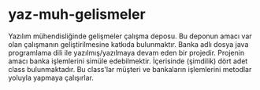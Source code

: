 # yaz-muh-gelismeler
Yazılım mühendisliğinde gelişmeler çalışma deposu.
Bu deponun amacı var olan çalışmanın geliştirilmesine katkıda bulunmaktır.
Banka adlı dosya java programlama dili ile yazılmış/yazılmaya devam eden bir projedir.
Projenin amacı banka işlemlerini simüle edebilmektir.
İçerisinde (şimdilik) dört adet class bulunmaktadır.
Bu class'lar müşteri ve bankaların işlemlerini metodlar yoluyla yapmaya çalışırlar.
